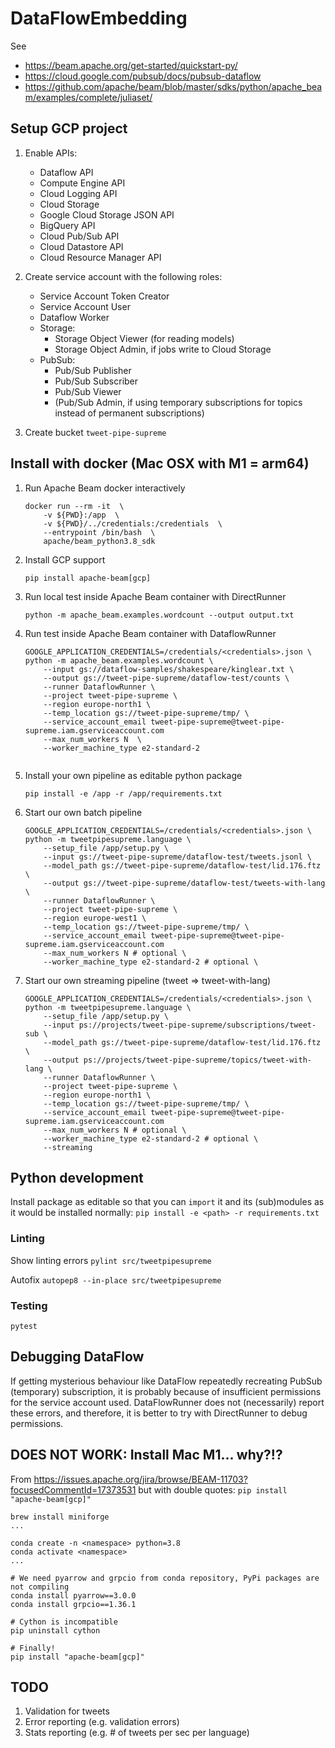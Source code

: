 # DataFlowEmbedding

See 
* https://beam.apache.org/get-started/quickstart-py/
* https://cloud.google.com/pubsub/docs/pubsub-dataflow
* https://github.com/apache/beam/blob/master/sdks/python/apache_beam/examples/complete/juliaset/

## Setup GCP project

1. Enable APIs:
   - Dataflow API
   - Compute Engine API
   - Cloud Logging API
   - Cloud Storage
   - Google Cloud Storage JSON API
   - BigQuery API
   - Cloud Pub/Sub API
   - Cloud Datastore API
   - Cloud Resource Manager API

2. Create service account with the following roles:
    - Service Account Token Creator
    - Service Account User
    - Dataflow Worker
    - Storage:
        - Storage Object Viewer (for reading models)
        - Storage Object Admin, if jobs write to Cloud Storage
    - PubSub:
        - Pub/Sub Publisher
        - Pub/Sub Subscriber
        - Pub/Sub Viewer
        - (Pub/Sub Admin, if using temporary subscriptions for topics instead of permanent subscriptions)

3. Create bucket `tweet-pipe-supreme`


## Install with docker (Mac OSX with M1 = arm64)

1. Run Apache Beam docker interactively
   ```
   docker run --rm -it  \
       -v ${PWD}:/app  \
       -v ${PWD}/../credentials:/credentials  \
       --entrypoint /bin/bash  \
       apache/beam_python3.8_sdk
   ```
2. Install GCP support
   ```
   pip install apache-beam[gcp]
   ```
3. Run local test inside Apache Beam container with DirectRunner
   ```
   python -m apache_beam.examples.wordcount --output output.txt
   ```
4. Run test inside Apache Beam container with DataflowRunner
   ```
   GOOGLE_APPLICATION_CREDENTIALS=/credentials/<credentials>.json \
   python -m apache_beam.examples.wordcount \
       --input gs://dataflow-samples/shakespeare/kinglear.txt \
       --output gs://tweet-pipe-supreme/dataflow-test/counts \
       --runner DataflowRunner \
       --project tweet-pipe-supreme \
       --region europe-north1 \
       --temp_location gs://tweet-pipe-supreme/tmp/ \
       --service_account_email tweet-pipe-supreme@tweet-pipe-supreme.iam.gserviceaccount.com
	   --max_num_workers N  \
	   --worker_machine_type e2-standard-2 
	   
   ```
   
5. Install your own pipeline as editable python package
   ```
   pip install -e /app -r /app/requirements.txt

   ```
   
6. Start our own batch pipeline
   ```
   GOOGLE_APPLICATION_CREDENTIALS=/credentials/<credentials>.json \
   python -m tweetpipesupreme.language \
       --setup_file /app/setup.py \
       --input gs://tweet-pipe-supreme/dataflow-test/tweets.jsonl \
       --model_path gs://tweet-pipe-supreme/dataflow-test/lid.176.ftz \
       --output gs://tweet-pipe-supreme/dataflow-test/tweets-with-lang \
       --runner DataflowRunner \
       --project tweet-pipe-supreme \
       --region europe-west1 \
       --temp_location gs://tweet-pipe-supreme/tmp/ \
       --service_account_email tweet-pipe-supreme@tweet-pipe-supreme.iam.gserviceaccount.com
	   --max_num_workers N # optional \
	   --worker_machine_type e2-standard-2 # optional \
   ```

7. Start our own streaming pipeline (tweet => tweet-with-lang)
   ```
   GOOGLE_APPLICATION_CREDENTIALS=/credentials/<credentials>.json \
   python -m tweetpipesupreme.language \
       --setup_file /app/setup.py \
       --input ps://projects/tweet-pipe-supreme/subscriptions/tweet-sub \
       --model_path gs://tweet-pipe-supreme/dataflow-test/lid.176.ftz \
       --output ps://projects/tweet-pipe-supreme/topics/tweet-with-lang \
       --runner DataflowRunner \
       --project tweet-pipe-supreme \
       --region europe-north1 \
       --temp_location gs://tweet-pipe-supreme/tmp/ \
       --service_account_email tweet-pipe-supreme@tweet-pipe-supreme.iam.gserviceaccount.com
	   --max_num_workers N # optional \
	   --worker_machine_type e2-standard-2 # optional \
       --streaming
   ```


## Python development

Install package as editable so that you can `import` it and 
its (sub)modules as it would be installed normally:
`pip install -e <path> -r requirements.txt`

### Linting

Show linting errors
`pylint src/tweetpipesupreme`

Autofix
`autopep8 --in-place src/tweetpipesupreme`

### Testing

`pytest`


## Debugging DataFlow

If getting mysterious behaviour like DataFlow repeatedly 
recreating PubSub (temporary) subscription, it is probably 
because of insufficient permissions for the service account used.
DataFlowRunner does not (necessarily) report these errors, 
and therefore, it is better to try with DirectRunner to 
debug permissions.


## DOES NOT WORK: Install Mac M1... why?!? 
From https://issues.apache.org/jira/browse/BEAM-11703?focusedCommentId=17373531
but with double quotes: `pip install "apache-beam[gcp]"`
```
brew install miniforge
...

conda create -n <namespace> python=3.8
conda activate <namespace>
...

# We need pyarrow and grpcio from conda repository, PyPi packages are not compiling
conda install pyarrow==3.0.0
conda install grpcio==1.36.1

# Cython is incompatible
pip uninstall cython

# Finally!
pip install "apache-beam[gcp]"
```

## TODO

1. Validation for tweets
2. Error reporting (e.g. validation errors)
3. Stats reporting (e.g. # of tweets per sec per language)
